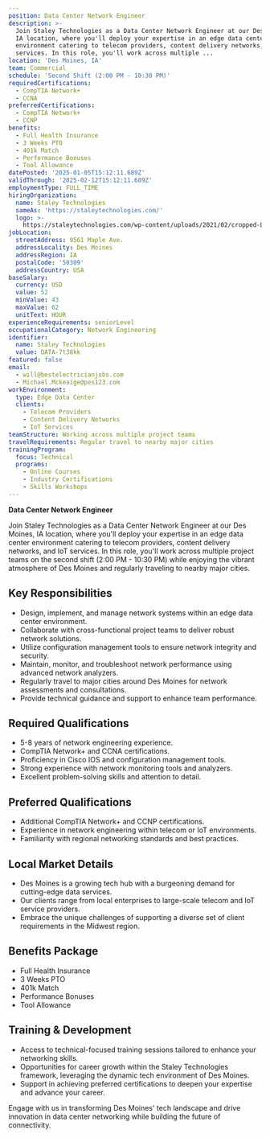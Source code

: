 ```yaml
---
position: Data Center Network Engineer
description: >-
  Join Staley Technologies as a Data Center Network Engineer at our Des Moines,
  IA location, where you'll deploy your expertise in an edge data center
  environment catering to telecom providers, content delivery networks, and IoT
  services. In this role, you'll work across multiple ...
location: 'Des Moines, IA'
team: Commercial
schedule: 'Second Shift (2:00 PM - 10:30 PM)'
requiredCertifications:
  - CompTIA Network+
  - CCNA
preferredCertifications:
  - CompTIA Network+
  - CCNP
benefits:
  - Full Health Insurance
  - 3 Weeks PTO
  - 401k Match
  - Performance Bonuses
  - Tool Allowance
datePosted: '2025-01-05T15:12:11.689Z'
validThrough: '2025-02-12T15:12:11.689Z'
employmentType: FULL_TIME
hiringOrganization:
  name: Staley Technologies
  sameAs: 'https://staleytechnologies.com/'
  logo: >-
    https://staleytechnologies.com/wp-content/uploads/2021/02/cropped-Logo_StaleyTechnologies.png
jobLocation:
  streetAddress: 9561 Maple Ave.
  addressLocality: Des Moines
  addressRegion: IA
  postalCode: '50309'
  addressCountry: USA
baseSalary:
  currency: USD
  value: 52
  minValue: 43
  maxValue: 62
  unitText: HOUR
experienceRequirements: seniorLevel
occupationalCategory: Network Engineering
identifier:
  name: Staley Technologies
  value: DATA-7t38kk
featured: false
email:
  - will@bestelectricianjobs.com
  - Michael.Mckeaige@pes123.com
workEnvironment:
  type: Edge Data Center
  clients:
    - Telecom Providers
    - Content Delivery Networks
    - IoT Services
teamStructure: Working across multiple project teams
travelRequirements: Regular travel to nearby major cities
trainingProgram:
  focus: Technical
  programs:
    - Online Courses
    - Industry Certifications
    - Skills Workshops
---
```




**Data Center Network Engineer**

Join Staley Technologies as a Data Center Network Engineer at our Des Moines, IA location, where you'll deploy your expertise in an edge data center environment catering to telecom providers, content delivery networks, and IoT services. In this role, you'll work across multiple project teams on the second shift (2:00 PM - 10:30 PM) while enjoying the vibrant atmosphere of Des Moines and regularly traveling to nearby major cities.

## Key Responsibilities
- Design, implement, and manage network systems within an edge data center environment.
- Collaborate with cross-functional project teams to deliver robust network solutions.
- Utilize configuration management tools to ensure network integrity and security.
- Maintain, monitor, and troubleshoot network performance using advanced network analyzers.
- Regularly travel to major cities around Des Moines for network assessments and consultations.
- Provide technical guidance and support to enhance team performance.

## Required Qualifications
- 5-8 years of network engineering experience.
- CompTIA Network+ and CCNA certifications.
- Proficiency in Cisco IOS and configuration management tools.
- Strong experience with network monitoring tools and analyzers.
- Excellent problem-solving skills and attention to detail.

## Preferred Qualifications
- Additional CompTIA Network+ and CCNP certifications.
- Experience in network engineering within telecom or IoT environments.
- Familiarity with regional networking standards and best practices.

## Local Market Details
- Des Moines is a growing tech hub with a burgeoning demand for cutting-edge data services.
- Our clients range from local enterprises to large-scale telecom and IoT service providers.
- Embrace the unique challenges of supporting a diverse set of client requirements in the Midwest region.

## Benefits Package
- Full Health Insurance
- 3 Weeks PTO
- 401k Match
- Performance Bonuses
- Tool Allowance

## Training & Development
- Access to technical-focused training sessions tailored to enhance your networking skills.
- Opportunities for career growth within the Staley Technologies framework, leveraging the dynamic tech environment of Des Moines.
- Support in achieving preferred certifications to deepen your expertise and advance your career. 

Engage with us in transforming Des Moines' tech landscape and drive innovation in data center networking while building the future of connectivity.
